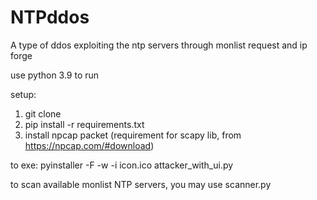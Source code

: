 # NTPddos
A type of ddos exploiting the ntp servers through monlist request and ip forge

use python 3.9 to run

setup:
1. git clone
2. pip install -r requirements.txt
3. install npcap packet (requirement for scapy lib, from https://npcap.com/#download)

to exe: pyinstaller -F -w -i icon.ico attacker_with_ui.py

to scan available monlist NTP servers, you may use scanner.py
